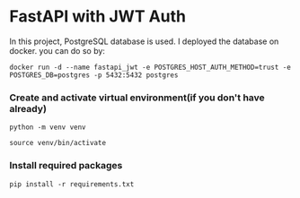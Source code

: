 # FastAPI with JWT Auth
In this project, PostgreSQL database is used. I deployed the database on docker. you can do so by:

`docker run -d --name fastapi_jwt -e POSTGRES_HOST_AUTH_METHOD=trust -e POSTGRES_DB=postgres -p 5432:5432 postgres`

### Create and activate virtual environment(if you don't have already)

`python -m venv venv`

`source venv/bin/activate`

### Install required packages

`pip install -r requirements.txt`

